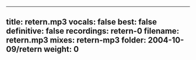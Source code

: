 
---
title: retern.mp3
vocals: false
best: false
definitive: false
recordings: retern-0
filename: retern.mp3
mixes: retern-mp3
folder: 2004-10-09/retern
weight: 0
---
